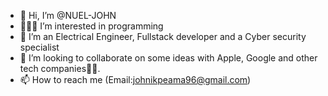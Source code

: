 - 👋 Hi, I’m @NUEL-JOHN
- 🧑🏾‍💻 I’m interested in programming 
- 🌱 I’m an Electrical Engineer, Fullstack developer and a Cyber security specialist
- 💞️ I’m looking to collaborate on some ideas with Apple, Google and other tech companies👍🏽.
- 📫 How to reach me (Email:johnikpeama96@gmail.com)

<!---
NUEL-JOHN/NUEL-JOHN is a ✨ special ✨ repository because its `README.md` (this file) appears on your GitHub profile.
You can click the Preview link to take a look at your changes.
--->
